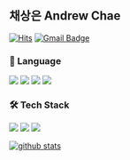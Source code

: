 ## 채상은 Andrew Chae

[![Hits](https://hits.seeyoufarm.com/api/count/incr/badge.svg?url=https%3A%2F%2Fgithub.com%2Fandrewchea4&count_bg=%238296E7&title_bg=%23555555&icon=github.svg&icon_color=%23E7E7E7&title=Hits&edge_flat=false)](https://hits.seeyoufarm.com)
[![Gmail Badge](https://img.shields.io/badge/Gmail-df7c77?style=flat&logo=Gmail&logoColor=white)](mailto:andrewchae48@gmail.com)

### 👀 Language
<img src="https://img.shields.io/badge/C Language-A8B9CC?style=flat-square&logo=c&logoColor=white"/> <img src="https://img.shields.io/badge/C++-00599C?style=flat-square&logo=cplusplus&logoColor=white"/> <img src="https://img.shields.io/badge/Java -007396?style=flat-square&logo=java&logoColor=white"/> <img src="https://img.shields.io/badge/Python -3776AB?style=flat-square&logo=python&logoColor=white"/>

### 🛠 Tech Stack
<img src="https://img.shields.io/badge/Apache Hadoop -66CCFF?style=flat-square&logo=apachehadoop&logoColor=black"/> <img src="https://img.shields.io/badge/Apache Spark -E25A1C?style=flat-square&logo=apachespark&logoColor=white"/> <img src="https://img.shields.io/badge/MySQL -4479A1?style=flat-square&logo=mysql&logoColor=white"/>

[![github stats](https://github-readme-stats.vercel.app/api?username=andrewchea4&count_private=true&bg_color=FFFFFF&title_color=4A496F&show_icons=true&icon_color=4A496F&text_color=353535&custom_title=Status)](https://github.com/anuraghazra/github-readme-stats)
